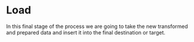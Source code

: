 # Load

In this final stage of the process we are going to take the new transformed and prepared data and insert it into the final destination or target.